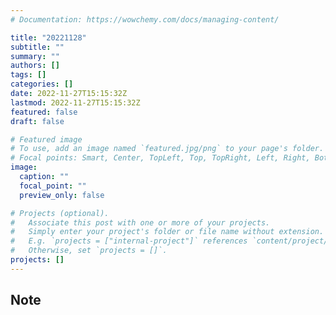 ```yaml
---
# Documentation: https://wowchemy.com/docs/managing-content/

title: "20221128"
subtitle: ""
summary: ""
authors: []
tags: []
categories: []
date: 2022-11-27T15:15:32Z
lastmod: 2022-11-27T15:15:32Z
featured: false
draft: false

# Featured image
# To use, add an image named `featured.jpg/png` to your page's folder.
# Focal points: Smart, Center, TopLeft, Top, TopRight, Left, Right, BottomLeft, Bottom, BottomRight.
image:
  caption: ""
  focal_point: ""
  preview_only: false

# Projects (optional).
#   Associate this post with one or more of your projects.
#   Simply enter your project's folder or file name without extension.
#   E.g. `projects = ["internal-project"]` references `content/project/deep-learning/index.md`.
#   Otherwise, set `projects = []`.
projects: []
---
```


## Note

